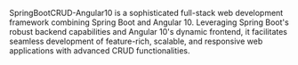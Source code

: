 SpringBootCRUD-Angular10 is a sophisticated full-stack web development framework combining Spring Boot and Angular 10. Leveraging Spring Boot's robust backend capabilities and Angular 10's dynamic frontend, it facilitates seamless development of feature-rich, scalable, and responsive web applications with advanced CRUD functionalities.
